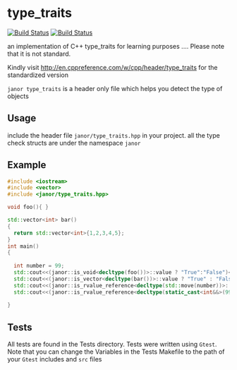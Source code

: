 # type_traits

[![Build Status](https://travis-ci.org/Norris1z/type_traits.svg?branch=master)](https://travis-ci.org/Norris1z/type_traits)
[![Build Status](https://ci.appveyor.com/api/projects/status/j5g0wqvliknevqcl)]( https://ci.appveyor.com/project/Norris1z/type-traits )

an implementation of C++ type_traits for  learning purposes .... Please note that it is not standard. 

Kindly visit http://en.cppreference.com/w/cpp/header/type_traits for the standardized version 

`janor type_traits` is a header only file which helps you detect the type of objects

## Usage

include the header file `janor/type_traits.hpp` in your project. 
all the type check structs are under the namespace `janor`

## Example

```C++
#include <iostream>
#include <vector>
#include <janor/type_traits.hpp>

void foo(){ }

std::vector<int> bar()
{
  return std::vector<int>{1,2,3,4,5};
}
int main()
{
  
  int number = 99;
  std::cout<<(janor::is_void<decltype(foo())>::value ? "True":"False")<<'\n'; // true
  std::cout<<(janor::is_vector<decltype(bar())>::value ? "True" : "False")<<'\n'; //true
  std::cout<<(janor::is_rvalue_reference<decltype(std::move(number))>::value ? "True" : "False")<<'\n'; //true
  std::cout<<(janor::is_rvalue_reference<decltype(static_cast<int&&>(999))>::value ? "True" : "False")<<'\n'; //true
  
}
```
## Tests 

All tests are found in the Tests directory. 
Tests were written using `Gtest`.
Note that you can change the Variables in the Tests Makefile to the path of your `Gtest` includes and `src` files

